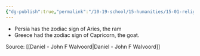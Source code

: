 ```yaml
---
{"dg-publish":true,"permalink":"/10-19-school/15-humanities/15-01-religion/bib-235/zodiac-signs-based-on-astronomical-geography/","created":"2023-10-03","updated":"2024-02-14"}
---
```


- Persia has the zodiac sign of Aries, the ram
- Greece had the zodiac sign of Capricorn, the goat.

Source: [[Daniel - John F Walvoord\|Daniel - John F Walvoord]]
